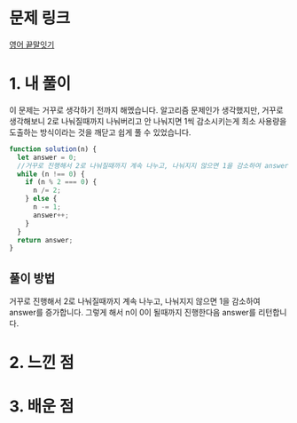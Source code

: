 # 문제 링크

[영어 끝말잇기](https://school.programmers.co.kr/learn/courses/30/lessons/12980)

# 1. 내 풀이

이 문제는 거꾸로 생각하기 전까지 해멨습니다.
알고리즘 문제인가 생각했지만, 거꾸로 생각해보니 2로 나눠질때까지 나눠버리고 안 나눠지면 1씩 감소시키는게 최소 사용량을 도출하는 방식이라는 것을 깨닫고 쉽게 풀 수 있었습니다.

```js
function solution(n) {
  let answer = 0;
  //거꾸로 진행해서 2로 나눠질때까지 계속 나누고, 나눠지지 않으면 1을 감소하여 answer를 증가합니다.
  while (n !== 0) {
    if (n % 2 === 0) {
      n /= 2;
    } else {
      n -= 1;
      answer++;
    }
  }
  return answer;
}
```

## 풀이 방법

거꾸로 진행해서 2로 나눠질때까지 계속 나누고, 나눠지지 않으면 1을 감소하여 answer를 증가합니다.
그렇게 해서 n이 0이 될때까지 진행한다음 answer를 리턴합니다.

# 2. 느낀 점

# 3. 배운 점

